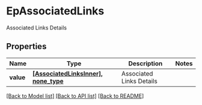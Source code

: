 # EpAssociatedLinks

Associated Links Details

## Properties
Name | Type | Description | Notes
------------ | ------------- | ------------- | -------------
**value** | [**[AssociatedLinksInner], none_type**](AssociatedLinksInner.md) | Associated Links Details | 

[[Back to Model list]](../README.md#documentation-for-models) [[Back to API list]](../README.md#documentation-for-api-endpoints) [[Back to README]](../README.md)


